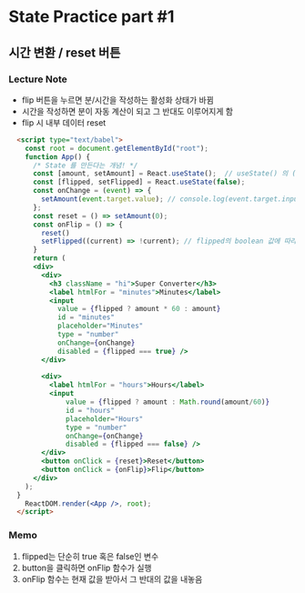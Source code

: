 # State Practice part #1

## 시간 변환 / reset 버튼

### Lecture Note
- flip 버튼을 누르면 분/시간을 작성하는 활성화 상태가 바뀜
- 시간을 작성하면 분이 자동 계산이 되고 그 반대도 이루어지게 함
- flip 시 내부 데이터 reset

```html
  <script type="text/babel">
    const root = document.getElementById("root");
    function App() {
      /* State 를 만든다는 개념! */
      const [amount, setAmount] = React.useState();  // useState() 의 () 안의 값은 data의 default가 됨
      const [flipped, setFlipped] = React.useState(false);
      const onChange = (event) => {
        setAmount(event.target.value); // console.log(event.target.input); 
      };
      const reset = () => setAmount(0);
      const onFlip = () => {
        reset()
        setFlipped((current) => !current); // flipped의 boolean 값에 따라 true와 false가 바뀌도록 함수 작성
      }
      return (
      <div>
        <div>
          <h3 className = "hi">Super Converter</h3>
          <label htmlFor = "minutes">Minutes</label>
          <input 
            value = {flipped ? amount * 60 : amount} 
            id = "minutes" 
            placeholder="Minutes" 
            type = "number"
            onChange={onChange}
            disabled = {flipped === true} />
        </div>
        
        <div>
          <label htmlFor = "hours">Hours</label>
          <input
              value = {flipped ? amount : Math.round(amount/60)} 
              id = "hours"
              placeholder="Hours"
              type = "number"
              onChange={onChange}
              disabled = {flipped === false} />  
        </div>          
        <button onClick = {reset}>Reset</button>
        <button onClick = {onFlip}>Flip</button>
      </div>
    );
  }
    ReactDOM.render(<App />, root);
  </script>
```

### Memo 
1. flipped는 단순히 true 혹은 false인 변수
2. button을 클릭하면 onFlip 함수가 실행
3. onFlip 함수는 현재 값을 받아서 그 반대의 값을 내놓음
